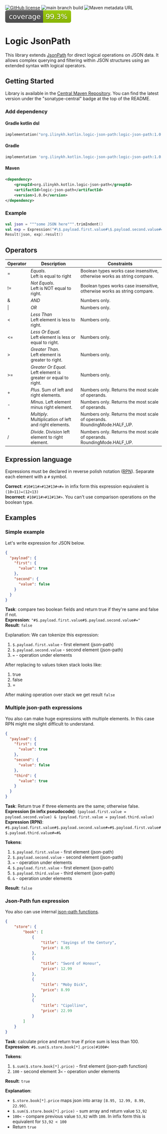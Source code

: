 [![GitHub license](https://img.shields.io/badge/license-Apache%20License%202.0-blue.svg?style=flat)](https://www.apache.org/licenses/LICENSE-2.0)
![main branch build](https://github.com/divinenickname/utgen-kotlin-core/actions/workflows/mainbranch-build.yml/badge.svg)
![Maven metadata URL](https://img.shields.io/maven-metadata/v?metadataUrl=https://repo1.maven.org/maven2/org/ilinykh/kotlin/logic-json-path/logic-json-path/maven-metadata.xml&style=flat&label=sonatype-central&color=green)
![Coverage](.github/badges/jacoco.svg)

# Logic JsonPath
This library extends [JsonPath](https://github.com/json-path/JsonPath) for direct logical operations on JSON data.
It allows complex querying and filtering within JSON structures using an extended syntax with logical operators.

## Getting Started
Library is available in the [Central Maven Repository](https://central.sonatype.com/artifact/org.ilinykh.kotlin.logic-json-path/logic-json-path).
You can find the latest version under the "sonatype-central" badge at the top of the README.

### Add dependency
#### Gradle kotlin dsl
``` kotlin
implementation("org.ilinykh.kotlin.logic-json-path:logic-json-path:1.0.0")
```

#### Gradle
```groovy
implementation 'org.ilinykh.kotlin.logic-json-path:logic-json-path:1.0.0'
```

#### Maven
```xml
<dependency>
    <groupId>org.ilinykh.kotlin.logic-json-path</groupId>
    <artifactId>logic-json-path</artifactId>
    <version>1.0.0</version>
</dependency>
```

### Example

```kotlin
val json = """some JSON here""".trimIndent()
val exp = Expression("#\$.payload.first.value#\$.payload.second.value#=")
Result(json, exp).result()
```

## Operators
| Operator | Description                                                         | Constraints                                                              |
|----------|---------------------------------------------------------------------|--------------------------------------------------------------------------|
| =        | *Equals*. <br/>Left is equal to right                               | Boolean types works case insensitive, otherwise works as string compare. |
| !=       | *Not Equals*. <br/>Left is NOT equal to right.                      | Boolean types works case insensitive, otherwise works as string compare. |
| &        | *AND*                                                               | Numbers only.                                                            |
| \|       | *OR*                                                                | Numbers only.                                                            |
| <        | *Less Than* <br/>Left element is less to right.                     | Numbers only.                                                            |
| <=       | *Less Or Equal*. <br/>Left element is less or equal to right.       | Numbers only.                                                            |
| \>       | *Greater Than*. <br/>Left element is greater to right.              | Numbers only.                                                            |
| \>=      | *Greater Or Equal*. <br/>Left element is greater or equal to right. | Numbers only.                                                            |
| +        | *Plus*. Sum of left and right elements.                             | Numbers only. Returns the most scale of operands.                        |
| -        | *Minus*. Left element minus right element.                          | Numbers only. Returns the most scale of operands.                        |
| *        | *Multiply*. Multiplication of left and right elements.              | Numbers only. Returns the most scale of operands. RoundingMode.HALF_UP.  |
| /        | *Divide*. Division left element to right element.                   | Numbers only. Returns the most scale of operands. RoundingMode.HALF_UP.  |

## Expression language
Expressions must be declared in reverse polish notation ([RPN](https://en.wikipedia.org/wiki/Reverse_Polish_notation)).
Separate each element with a `#` symbol.

**Correct**: `#10#11#>#12#13#<#=` in infix form this expression equivalent is `(10>11)=(12<13)`  
**Incorrect**: `#10#11#>#12#13#>`. You can't use comparison operations on the boolean type.

## Examples
### Simple example
Let's write expression for JSON below.
```json
{
  "payload": {
    "first": {
      "value": true
    },
    "second": {
      "value": false
    }
  }
}
```

**Task**: compare two boolean fields and return true if they're same and false if not.  
**Expression**: `"#$.payload.first.value#$.payload.second.value#="`  
**Result**: `false`

Explanation:
We can tokenize this expression:
1. `$.payload.first.value` - first element (json-path)
2. `$.payload.second.value` - second element (json-path)
3. `=` - operation under elements

After replacing to values token stack looks like:
1. true
2. false
3. =

After making operation over stack we get result `false`

### Multiple json-path expressions
You also can make huge expressions with multiple elements. In this case RPN might me slight difficult to understand.

```json
{
  "payload": {
    "first": {
      "value": true
    },
    "second": {
      "value": false
    },
    "third": {
      "value": true
    }
  }
}
```

**Task**: Return true if three elements are the same; otherwise false.  
**Expression (in infix pseudocode)**: `(payload.first.value = payload.second.value) & (payload.first.value = payload.third.value)`  
**Expression (RPN)**: `#$.payload.first.value#$.payload.second.value#=#$.payload.first.value#$.payload.third.value#=#&`

**Tokens**:
1. `$.payload.first.value` - first element (json-path)
2. `$.payload.second.value` - second element (json-path)
3. `=` - operation under elements
4. `$.payload.first.value` - first element (json-path)
5. `$.payload.third.value` - third element (json-path)
6. `&` - operation under elements

**Result**: `false`

### Json-Path fun expression
You also can use internal [json-path functions](https://github.com/json-path/JsonPath?tab=readme-ov-file#functions).

```json
{
    "store": {
        "book": [
            {
                "title": "Sayings of the Century",
                "price": 8.95
            },
            {
                "title": "Sword of Honour",
                "price": 12.99
            },
            {
                "title": "Moby Dick",
                "price": 8.99
            },
            {
                "title": "Cipollino",
                "price": 22.99
            }
        ]
    }
}
```
**Task**: calculate price and return true if price sum is less than 100.  
**Expression**: `#$.sum($.store.book[*].price)#100#<`

**Tokens**:
1. `$.sum($.store.book[*].price)` - first element (json-path function)
2. `100` - second element
3`<` - operation under elements

**Result**: `true`

**Explanation**: 
- `$.store.book[*].price` maps json into array `[8.95, 12.99, 8.99, 22.99]`.
- `$.sum($.store.book[*].price)` - sum array and return value `53,92`
- `100<` - compare previous value `53,92` with `100`. In infix form this is equivalent for `53,92 < 100`
- Return `true`
